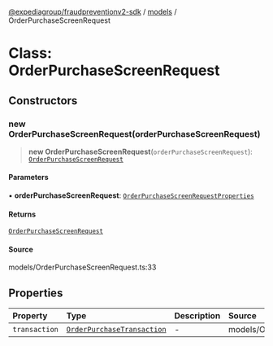 [@expediagroup/fraudpreventionv2-sdk](../../index.md) / [models](../index.md) / OrderPurchaseScreenRequest

# Class: OrderPurchaseScreenRequest

## Constructors

### new OrderPurchaseScreenRequest(orderPurchaseScreenRequest)

> **new OrderPurchaseScreenRequest**(`orderPurchaseScreenRequest`): [`OrderPurchaseScreenRequest`](OrderPurchaseScreenRequest.md)

#### Parameters

▪ **orderPurchaseScreenRequest**: [`OrderPurchaseScreenRequestProperties`](../interfaces/OrderPurchaseScreenRequestProperties.md)

#### Returns

[`OrderPurchaseScreenRequest`](OrderPurchaseScreenRequest.md)

#### Source

models/OrderPurchaseScreenRequest.ts:33

## Properties

| Property | Type | Description | Source |
| :------ | :------ | :------ | :------ |
| `transaction` | [`OrderPurchaseTransaction`](OrderPurchaseTransaction.md) | - | models/OrderPurchaseScreenRequest.ts:31 |
